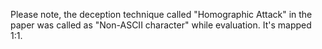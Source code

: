 Please note, the deception technique called "Homographic Attack" in the paper was called as "Non-ASCII character" while evaluation. It's mapped 1:1.
